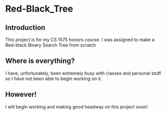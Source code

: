 # Red-Black_Tree

## Introduction
This project is for my CS 1575 honors course. I was assigned to make a Red-black Binary Search Tree from scratch

## Where is everything?
I have, unfortunately, been extremely busy with classes and personal stuff so I have not been able to begin working on it.

## However!
I will begin working and making good headway on this project soon!
